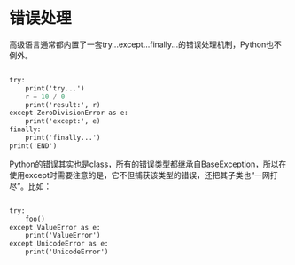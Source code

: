 # 错误处理

高级语言通常都内置了一套try...except...finally...的错误处理机制，Python也不例外。

```scheme

try:
    print('try...')
    r = 10 / 0
    print('result:', r)
except ZeroDivisionError as e:
    print('except:', e)
finally:
    print('finally...')
print('END')


```


Python的错误其实也是class，所有的错误类型都继承自BaseException，所以在使用except时需要注意的是，它不但捕获该类型的错误，还把其子类也“一网打尽”。比如：

```scheme

try:
    foo()
except ValueError as e:
    print('ValueError')
except UnicodeError as e:
    print('UnicodeError')
    

```
